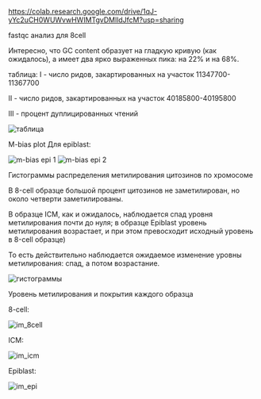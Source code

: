 https://colab.research.google.com/drive/1qJ-yYc2uCH0WUWvwHWIMTgvDMlldJfcM?usp=sharing


fastqc анализ для 8cell

Интересно, что GC content образует на гладкую кривую (как ожидалось), а имеет два ярко выраженных пика: на 22% и на 68%.



таблица:
I - число ридов, закартированных на участок 11347700-11367700

II - число ридов, закартированных на участок 40185800-40195800

III - процент дуплицированных чтений

![таблица](https://user-images.githubusercontent.com/72361668/154709521-46eb66df-18aa-4158-8c8f-88fa6dbbb054.png)


M-bias plot
Для epiblast:

![m-bias epi 1](https://user-images.githubusercontent.com/72361668/154709594-1f9c87df-36dd-4892-b125-0dc1ee905a57.png)
![m-bias epi 2](https://user-images.githubusercontent.com/72361668/154709599-324f3aad-0a7a-4bd8-a2ae-add1358f2339.png)


Гистограммы
распределения метилирования цитозинов по хромосоме

В 8-cell образце большой процент цитозинов не заметилирован, но около четверти заметилированы.

В образце ICM, как и ожидалось, наблюдается спад уровня метилирования почти до нуля; в образце Epiblast уровень метилирования возрастает, и при этом превосходит исходный уровень в 8-cell образце)

То есть действительно наблюдается ожидаемое изменение уровны метилирования: спад, а потом возрастание.

![гистограммы](https://user-images.githubusercontent.com/72361668/154709669-bccb5fa6-2183-4c6f-a173-6a1ed5361281.png)



Уровень метилирования и покрытия каждого образца

8-cell:

![im_8cell](https://user-images.githubusercontent.com/72361668/154709740-c3d3c14f-7fc8-4491-b30f-12e5e3aeb204.png)

ICM:

![im_icm](https://user-images.githubusercontent.com/72361668/154709753-4d23b5ce-d922-4fdf-8bb5-a944248d583f.png)

Epiblast:

![im_epi](https://user-images.githubusercontent.com/72361668/154709760-409fc981-a117-4af6-8818-930efe3ec81c.png)
